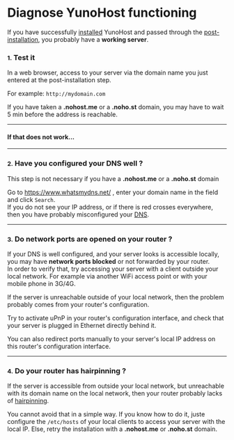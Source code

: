 # Diagnose YunoHost functioning

If you have successfully [installed](/install) YunoHost and passed through the [post-installation](/postinstall), you probably have a **working server**.

### <small>1.</small> Test it

In a web browser, access to your server via the domain name you just entered at the post-installation step.

For example: `http://mydomain.com`


<div class="alert alert-warning">
If you have taken a <b>.nohost.me</b> or a <b>.noho.st</b> domain, you may have to wait 5 min before the address is reachable.
</div>

---

#### If that does not work...

---

### <small>2.</small> Have you configured your DNS well ?

<div class="alert alert-info">
This step is not necessary if you have a <b>.nohost.me</b> or a <b>.noho.st</b> domain
</div>

Go to https://www.whatsmydns.net/ , enter your domain name in the field and click `Search`.    
If you do not see your IP address, or if there is red crosses everywhere, then you have probably misconfigured your [DNS](/dns).

---

### <small>3.</small> Do network ports are opened on your router ?

If your DNS is well configured, and your server looks is accessible locally, you may have **network ports blocked** or not forwarded by your router.    
In order to verify that, try accessing your server with a client outside your local network. For example via another WiFi access point or with your mobile phone in 3G/4G.

If the server is unreachable outside of your local network, then the problem probably comes from your router's configuration.

<div class="alert alert-info">
Try to activate uPnP in your router's configuration interface, and check that your server is plugged in Ethernet directly behind it.
<p>
You can also redirect ports manually to your server's local IP address on this router's configuration interface.
</p>
</div>

---

### <small>4.</small> Do your router has hairpinning ?

If the server is accessible from outside your local network, but unreachable with its domain name on the local network, then your router probably lacks of <a href="http://en.wikipedia.org/wiki/Hairpinning" target="_blank">hairpinning</a>.

You cannot avoid that in a simple way. If you know how to do it, juste configure the `/etc/hosts` of your local clients to access your server with the local IP. Else, retry the installation with a **.nohost.me** or **.noho.st** domain.

